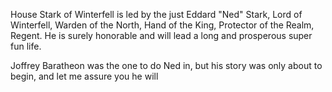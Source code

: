 House Stark of Winterfell is led by the just Eddard "Ned" Stark, Lord of Winterfell, Warden of the North, Hand of the King, Protector of the Realm, Regent.  He is surely honorable and will lead a long and prosperous super fun life. 

Joffrey Baratheon was the one to do Ned in, but his story was only about to begin, and let me assure you he will
